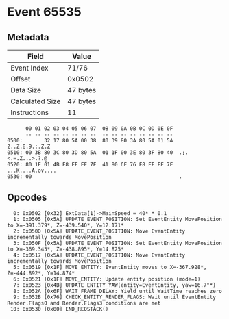 # Event 65535

## Metadata

| Field           | Value    |
|-----------------|----------|
| Event Index     | 71/76    |
| Offset          | 0x0502   |
| Data Size       | 47 bytes |
| Calculated Size | 47 bytes |
| Instructions    | 11       |

```
      00 01 02 03 04 05 06 07  08 09 0A 0B 0C 0D 0E 0F
      -- -- -- -- -- -- -- --  -- -- -- -- -- -- -- --
0500:       32 17 80 5A 00 38  80 39 80 3A 80 5A 01 5A    2..Z.8.9.:.Z.Z
0510: 00 3B 80 3C 80 3D 80 5A  01 1F 00 3E 80 3F 80 40  .;.<.=.Z...>.?.@
0520: 80 1F 01 4B F8 FF FF 7F  41 80 6F 76 F8 FF FF 7F  ...K....A.ov....
0530: 00                                                .               
```

## Opcodes

```
  0: 0x0502 [0x32] ExtData[1]->MainSpeed = 40* * 0.1
  1: 0x0505 [0x5A] UPDATE_EVENT_POSITION: Set EventEntity MovePosition to X=-391.379*, Z=-439.540*, Y=12.171*
  2: 0x050D [0x5A] UPDATE_EVENT_POSITION: Move EventEntity incrementally towards MovePosition
  3: 0x050F [0x5A] UPDATE_EVENT_POSITION: Set EventEntity MovePosition to X=-369.345*, Z=-438.895*, Y=14.825*
  4: 0x0517 [0x5A] UPDATE_EVENT_POSITION: Move EventEntity incrementally towards MovePosition
  5: 0x0519 [0x1F] MOVE_ENTITY: EventEntity moves to X=-367.928*, Z=-444.892*, Y=14.874*
  6: 0x0521 [0x1F] MOVE_ENTITY: Update entity position (mode=1)
  7: 0x0523 [0x4B] UPDATE_ENTITY_YAW(entity=EventEntity, yaw=16.7°*)
  8: 0x052A [0x6F] WAIT_FRAME_DELAY: Yield until WaitTime reaches zero
  9: 0x052B [0x76] CHECK_ENTITY_RENDER_FLAGS: Wait until EventEntity Render.Flags0 and Render.Flags3 conditions are met
 10: 0x0530 [0x00] END_REQSTACK()
```
